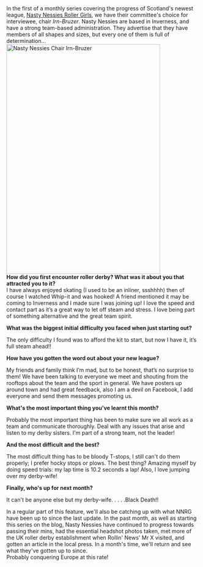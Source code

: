 <html><body><div>In the first of a monthly series covering the progress of Scotland's newest league, <a href="http://nastynessiesrollergirls.wordpress.com/">Nasty Nessies Roller Girls</a>, we have their committee's choice for interviewee, chair <em>Irn-Bruzer</em>. Nasty Nessies are based in Inverness, and have a strong team-based administration. They advertise that they have members of all shapes and sizes, but every one of them is full of determination...
<a href="http://www.scottishrollerderbyblog.com/2011/10/laurna-600x400.jpg"><img class="alignnone size-full wp-image-384 aligncenter" title="Irn-Bruzer, all made up and waiting to go." src="http://www.scottishrollerderbyblog.com/2011/10/laurna-600x400.jpg" alt="Nasty Nessies Chair Irn-Bruzer" width="402" height="600"></a><strong></strong></div>
<div><strong>How did you first encounter roller derby? What was it about you that attracted you to it?</strong></div>
<div>I have always enjoyed skating (I used to be an inliner, ssshhhh) then of course I watched Whip-it and was hooked! A friend mentioned it may be coming to Inverness and I made sure I was joining up! I love the speed and contact part as it’s a great way to let off steam and stress. I love being part of something alternative and the great team spirit.</div>
<div>

<strong>What was the biggest initial difficulty you faced when just starting out?</strong>

The only difficulty I found was to afford the kit to start, but now I have it, it’s full steam ahead!!

<strong>How have you gotten the word out about your new league?</strong>

My friends and family think I’m mad, but to be honest, that’s no surprise to them! We have been talking to everyone we meet and shouting from the rooftops about the team and the sport in general. We have posters up around town and had great feedback, also I am a devil on Facebook, I add everyone and send them messages promoting us.

<strong>What's the most important thing you've learnt this month?</strong>

Probably the most important thing has been to make sure we all work as a team and communicate thoroughly. Deal with any issues that arise and listen to my derby sisters. I'm part of a strong team, not the leader!

<strong>And the most difficult and the best?</strong>

The most difficult thing has to be bloody T-stops, I still can't do them properly; I prefer hocky stops or plows. The best thing? Amazing myself by doing speed trials: my lap time is 10.2 seconds a lap! Also, I love jumping over my derby-wife!

<strong>Finally, who's up for next month?</strong>

It can't be anyone else but my derby-wife. . . . .Black Death!!

</div>
<div>In a regular part of this feature, we'll also be catching up with what NNRG have been up to since the last update.
In the past month, as well as starting this series on the blog, Nasty Nessies have continued to progress towards passing their mins, had the essential headshot photos taken, met more of the UK roller derby establishment when Rollin' News' Mr X visited, and gotten an article in the local press.
In a month's time, we'll return and see what they've gotten up to since.</div>
<div>Probably conquering Europe at this rate!</div></body></html>
